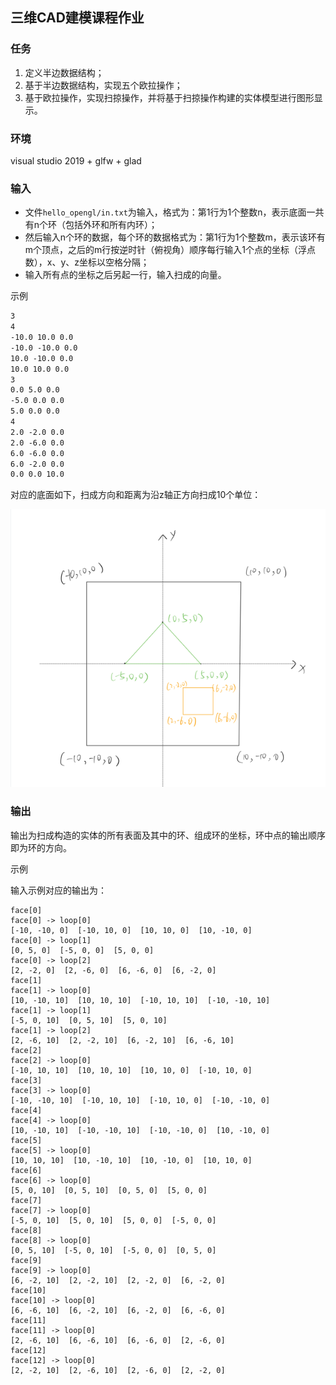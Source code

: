 ## 三维CAD建模课程作业  

### 任务  

1. 定义半边数据结构；  
2. 基于半边数据结构，实现五个欧拉操作；  
3. 基于欧拉操作，实现扫掠操作，并将基于扫掠操作构建的实体模型进行图形显示。  

### 环境  

visual studio 2019 + glfw + glad  

### 输入  

- 文件`hello_opengl/in.txt`为输入，格式为：第1行为1个整数n，表示底面一共有n个环（包括外环和所有内环）；  
- 然后输入n个环的数据，每个环的数据格式为：第1行为1个整数m，表示该环有m个顶点，之后的m行按逆时针（俯视角）顺序每行输入1个点的坐标（浮点数），x、y、z坐标以空格分隔；  
- 输入所有点的坐标之后另起一行，输入扫成的向量。  

示例  

```txt
3
4
-10.0 10.0 0.0
-10.0 -10.0 0.0
10.0 -10.0 0.0
10.0 10.0 0.0
3
0.0 5.0 0.0
-5.0 0.0 0.0
5.0 0.0 0.0
4
2.0 -2.0 0.0
2.0 -6.0 0.0
6.0 -6.0 0.0
6.0 -2.0 0.0
0.0 0.0 10.0
```

对应的底面如下，扫成方向和距离为沿z轴正方向扫成10个单位：  

![底面](底面.png)

### 输出  

输出为扫成构造的实体的所有表面及其中的环、组成环的坐标，环中点的输出顺序即为环的方向。  

示例  

输入示例对应的输出为：  

```
face[0]
face[0] -> loop[0]
[-10, -10, 0]  [-10, 10, 0]  [10, 10, 0]  [10, -10, 0]
face[0] -> loop[1]
[0, 5, 0]  [-5, 0, 0]  [5, 0, 0]
face[0] -> loop[2]
[2, -2, 0]  [2, -6, 0]  [6, -6, 0]  [6, -2, 0]
face[1]
face[1] -> loop[0]
[10, -10, 10]  [10, 10, 10]  [-10, 10, 10]  [-10, -10, 10]
face[1] -> loop[1]
[-5, 0, 10]  [0, 5, 10]  [5, 0, 10]
face[1] -> loop[2]
[2, -6, 10]  [2, -2, 10]  [6, -2, 10]  [6, -6, 10]
face[2]
face[2] -> loop[0]
[-10, 10, 10]  [10, 10, 10]  [10, 10, 0]  [-10, 10, 0]
face[3]
face[3] -> loop[0]
[-10, -10, 10]  [-10, 10, 10]  [-10, 10, 0]  [-10, -10, 0]
face[4]
face[4] -> loop[0]
[10, -10, 10]  [-10, -10, 10]  [-10, -10, 0]  [10, -10, 0]
face[5]
face[5] -> loop[0]
[10, 10, 10]  [10, -10, 10]  [10, -10, 0]  [10, 10, 0]
face[6]
face[6] -> loop[0]
[5, 0, 10]  [0, 5, 10]  [0, 5, 0]  [5, 0, 0]
face[7]
face[7] -> loop[0]
[-5, 0, 10]  [5, 0, 10]  [5, 0, 0]  [-5, 0, 0]
face[8]
face[8] -> loop[0]
[0, 5, 10]  [-5, 0, 10]  [-5, 0, 0]  [0, 5, 0]
face[9]
face[9] -> loop[0]
[6, -2, 10]  [2, -2, 10]  [2, -2, 0]  [6, -2, 0]
face[10]
face[10] -> loop[0]
[6, -6, 10]  [6, -2, 10]  [6, -2, 0]  [6, -6, 0]
face[11]
face[11] -> loop[0]
[2, -6, 10]  [6, -6, 10]  [6, -6, 0]  [2, -6, 0]
face[12]
face[12] -> loop[0]
[2, -2, 10]  [2, -6, 10]  [2, -6, 0]  [2, -2, 0]
```


